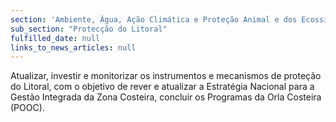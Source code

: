 ```yaml
---
section: 'Ambiente, Água, Ação Climática e Proteção Animal e dos Ecossistemas'
sub_section: "Protecção do Litoral"
fulfilled_date: null
links_to_news_articles: null
---
```


Atualizar, investir e monitorizar os instrumentos e mecanismos de proteção do Litoral, com o objetivo de rever e atualizar a Estratégia Nacional para a Gestão Integrada da Zona Costeira, concluir os Programas da Orla Costeira (POOC).